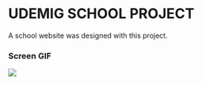 <h1> UDEMIG SCHOOL PROJECT </h1>

A school website was designed with this project.

<h3> Screen GIF </h3>

![](screen.gif)


